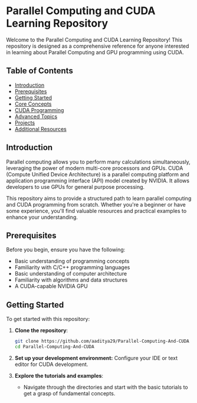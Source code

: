 # Parallel Computing and CUDA Learning Repository

Welcome to the Parallel Computing and CUDA Learning Repository! This repository is designed as a comprehensive reference for anyone interested in learning about Parallel Computing and GPU programming using CUDA.

## Table of Contents

- [Introduction](#introduction)
- [Prerequisites](#prerequisites)
- [Getting Started](#getting-started)
- [Core Concepts](#core-concepts)
- [CUDA Programming](#cuda-programming)
- [Advanced Topics](#advanced-topics)
- [Projects](#projects)
- [Additional Resources](#additional-resources)

## Introduction

Parallel computing allows you to perform many calculations simultaneously, leveraging the power of modern multi-core processors and GPUs. CUDA (Compute Unified Device Architecture) is a parallel computing platform and application programming interface (API) model created by NVIDIA. It allows developers to use GPUs for general purpose processing.

This repository aims to provide a structured path to learn parallel computing and CUDA programming from scratch. Whether you're a beginner or have some experience, you'll find valuable resources and practical examples to enhance your understanding.

## Prerequisites

Before you begin, ensure you have the following:

- Basic understanding of programming concepts
- Familiarity with C/C++ programming languages
- Basic understanding of computer architecture
- Familiarity with algorithms and data structures
- A CUDA-capable NVIDIA GPU

## Getting Started

To get started with this repository:

1. **Clone the repository**:

   ```bash
   git clone https://github.com/aaditya29/Parallel-Computing-And-CUDA
   cd Parallel-Computing-And-CUDA
   ```

2. **Set up your development environment:** Configure your IDE or text editor for CUDA development.

3. **Explore the tutorials and examples**:
   - Navigate through the directories and start with the basic tutorials to get a grasp of fundamental concepts.
